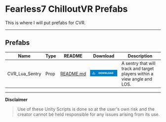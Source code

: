 # Fearless7 ChilloutVR Prefabs

This is where I will put prefabs for CVR.

---
## Prefabs
|      Name    |Type|                                          README                                                            |Download|                            Description                                 |
|--------------|----|------------------------------------------------------------------------------------------------------------|--------|------------------------------------------------------------------------|
|CVR_Lua_Sentry|Prop|[README.md](CVR_Lua_Sentry_Example/README.md)|[![Download Latest BetterAFK.dll](.Resources/DownloadButtonEnabled.svg)](https://github.com/Fearless7bc/Fearless7_CVR_Prefabs/raw/main/CVR_Lua_Sentry_Example/CVR_Lua_Sentry_Example.unitypackage)|A sentry that will track and target players within a view angle and LOS.|

---
**Disclaimer**
> Use of these Unity Scripts is done so at the user's own risk and the creator cannot be held responsible for any issues arising from its use.
